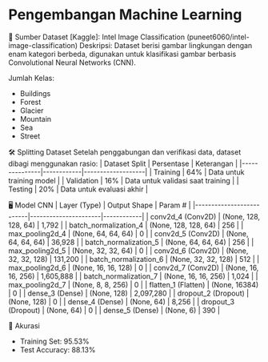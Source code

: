 # Pengembangan Machine Learning

📂 Sumber Dataset [Kaggle]: Intel Image Classification (puneet6060/intel-image-classification)
Deskripsi: Dataset berisi gambar lingkungan dengan enam kategori berbeda, digunakan untuk klasifikasi gambar berbasis Convolutional Neural Networks (CNN).

Jumlah Kelas:
- Buildings
- Forest
- Glacier
- Mountain
- Sea
- Street

🛠️ Splitting Dataset
Setelah penggabungan dan verifikasi data, dataset dibagi menggunakan rasio:
| Dataset Split | Persentase | Keterangan        |
|---------------|------------|-------------------|
| Training      | 64%        | Data untuk training model |
| Validation    | 16%        | Data untuk validasi saat training |
| Testing       | 20%        | Data untuk evaluasi akhir |

🖥️ Model CNN
| Layer (Type)             | Output Shape         | Param #    |
|--------------------------|----------------------|------------|
| conv2d_4 (Conv2D)        | (None, 128, 128, 64) | 1,792      |
| batch_normalization_4    | (None, 128, 128, 64) | 256        |
| max_pooling2d_4          | (None, 64, 64, 64)   | 0          |
| conv2d_5 (Conv2D)        | (None, 64, 64, 64)   | 36,928     |
| batch_normalization_5    | (None, 64, 64, 64)   | 256        |
| max_pooling2d_5          | (None, 32, 32, 64)   | 0          |
| conv2d_6 (Conv2D)        | (None, 32, 32, 128)  | 131,200    |
| batch_normalization_6    | (None, 32, 32, 128)  | 512        |
| max_pooling2d_6          | (None, 16, 16, 128)  | 0          |
| conv2d_7 (Conv2D)        | (None, 16, 16, 256)  | 1,605,888  |
| batch_normalization_7    | (None, 16, 16, 256)  | 1,024      |
| max_pooling2d_7          | (None, 8, 8, 256)    | 0          |
| flatten_1 (Flatten)      | (None, 16384)        | 0          |
| dense_3 (Dense)          | (None, 128)          | 2,097,280  |
| dropout_2 (Dropout)      | (None, 128)          | 0          |
| dense_4 (Dense)          | (None, 64)           | 8,256      |
| dropout_3 (Dropout)      | (None, 64)           | 0          |
| dense_5 (Dense)          | (None, 6)            | 390        |

🎯 Akurasi
- Training Set: 95.53%
- Test Accuracy: 88.13%

